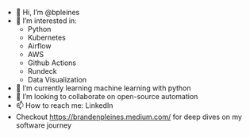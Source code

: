 - 👋 Hi, I’m @bpleines
- 👀 I’m interested in:
    -  Python
    -  Kubernetes
    -  Airflow
    -  AWS
    -  Github Actions
    -  Rundeck
    -  Data Visualization
- 🌱 I’m currently learning machine learning with python
- 💞️ I’m looking to collaborate on open-source automation
- 📫 How to reach me: LinkedIn
- Checkout https://brandenpleines.medium.com/ for deep dives on my software journey
